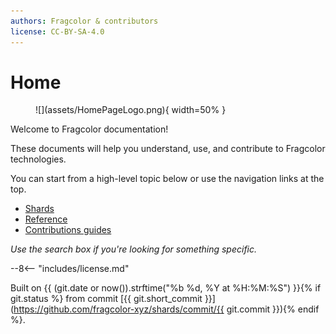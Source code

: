 ```yaml
---
authors: Fragcolor & contributors
license: CC-BY-SA-4.0
---
```


# Home

<figure markdown>
  ![](assets/HomePageLogo.png){ width=50% }
</figure>

Welcome to Fragcolor documentation!

These documents will help you understand, use, and contribute to Fragcolor technologies.

You can start from a high-level topic below or use the navigation links at the top.

- [Shards](./learn/shards/)
- [Reference](./reference/)
- [Contributions guides](./contribute/)

*Use the search box if you're looking for something specific.*


--8<-- "includes/license.md"

Built on {{ (git.date or now()).strftime("%b %d, %Y at %H:%M:%S") }}{% if git.status %} from commit [{{ git.short_commit }}](https://github.com/fragcolor-xyz/shards/commit/{{ git.commit }}){% endif %}.

